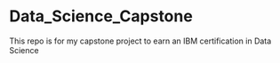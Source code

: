 # Data_Science_Capstone
This repo is for my capstone project to earn an IBM certification in Data Science
